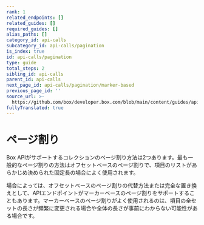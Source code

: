 ```yaml
---
rank: 1
related_endpoints: []
related_guides: []
required_guides: []
alias_paths: []
category_id: api-calls
subcategory_id: api-calls/pagination
is_index: true
id: api-calls/pagination
type: guide
total_steps: 2
sibling_id: api-calls
parent_id: api-calls
next_page_id: api-calls/pagination/marker-based
previous_page_id: ''
source_url: >-
  https://github.com/box/developer.box.com/blob/main/content/guides/api-calls/pagination/index.md
fullyTranslated: true
---
```

# ページ割り

Box APIがサポートするコレクションのページ割り方法は2つあります。最も一般的なページ割りの方法はオフセットベースのページ割りで、項目のリストがあらかじめ決められた固定長の場合によく使用されます。

場合によっては、オフセットベースのページ割りの代替方法または完全な置き換えとして、APIエンドポイントがマーカーベースのページ割りをサポートすることもあります。マーカーベースのページ割りがよく使用されるのは、項目の全セットの長さが頻繁に変更される場合や全体の長さが事前にわからない可能性がある場合です。